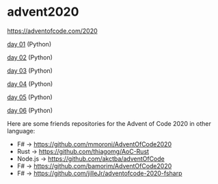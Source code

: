 # advent2020

https://adventofcode.com/2020

[day 01](https://github.com/gfnord/advent2020/tree/main/day01) (Python)

[day 02](https://github.com/gfnord/advent2020/tree/main/day02) (Python)

[day 03](https://github.com/gfnord/advent2020/tree/main/day03) (Python)

[day 04](https://github.com/gfnord/advent2020/tree/main/day04) (Python)

[day 05](https://github.com/gfnord/advent2020/tree/main/day05) (Python)

[day 06](https://github.com/gfnord/advent2020/tree/main/day06) (Python)


Here are some friends repositories for the Advent of Code 2020 in other language:

- F# -> https://github.com/mmoroni/AdventOfCode2020
- Rust -> https://github.com/thiagomg/AoC-Rust
- Node.js -> https://github.com/akctba/adventOfCode
- F# -> https://github.com/bamorim/AdventOfCode2020
- F# -> https://github.com/jilleJr/adventofcode-2020-fsharp
